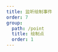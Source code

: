 ```yaml
---
title: 监听绘制事件
order: 7
group:
  path: /point
  title: 绘制点
  order: 1
---
```


<code src="./event.tsx" compact="true" defaultShowCode="true"></code>

